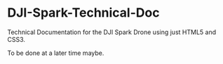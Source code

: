 # DJI-Spark-Technical-Doc

Technical Documentation for the DJI Spark Drone using just HTML5 and CSS3.

To be done at a later time maybe.
